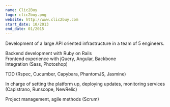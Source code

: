 ```yaml
---
name: Clic2Buy
logo: clic2buy.png
website: http://www.clic2buy.com
start_date: 10/2013
end_date: 01/2015
---
```


Development of a large API oriented infrastructure in a team of 5 engineers.

Backend development with Ruby on Rails  
Frontend experience with jQuery, Angular, Backbone  
Integration (Sass, Photoshop)

TDD (Rspec, Cucumber, Capybara, PhantomJS, Jasmine)

In charge of setting the platform up, deploying updates, monitoring services (Capistrano, Runscope, NewRelic)

Project management, agile methods (Scrum)
